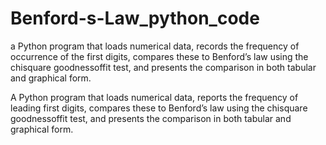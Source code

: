 # Benford-s-Law_python_code
a Python program that loads numerical data, records the frequency of occurrence of the first digits, compares these to Benford’s law using the chisquare goodnessoffit test, and presents the comparison in both tabular and graphical form.

A Python program that loads numerical data, reports the frequency of
leading first digits, compares these to Benford’s law using the chisquare
goodnessoffit test, and presents the comparison in both tabular and
graphical form.
